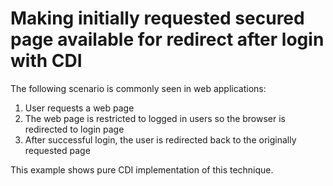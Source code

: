 Making initially requested secured page available for redirect after login with CDI
===================================================================================

The following scenario is commonly seen in web applications:

1. User requests a web page
2. The web page is restricted to logged in users so the browser is redirected to login page
3. After successful login, the user is redirected back to the originally requested page

This example shows pure CDI implementation of this technique.
